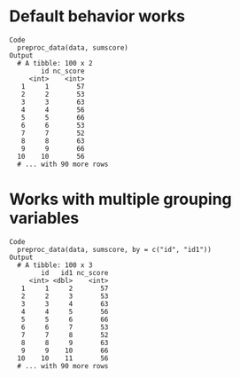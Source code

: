 # Default behavior works

    Code
      preproc_data(data, sumscore)
    Output
      # A tibble: 100 x 2
            id nc_score
         <int>    <int>
       1     1       57
       2     2       53
       3     3       63
       4     4       56
       5     5       66
       6     6       53
       7     7       52
       8     8       63
       9     9       66
      10    10       56
      # ... with 90 more rows

# Works with multiple grouping variables

    Code
      preproc_data(data, sumscore, by = c("id", "id1"))
    Output
      # A tibble: 100 x 3
            id   id1 nc_score
         <int> <dbl>    <int>
       1     1     2       57
       2     2     3       53
       3     3     4       63
       4     4     5       56
       5     5     6       66
       6     6     7       53
       7     7     8       52
       8     8     9       63
       9     9    10       66
      10    10    11       56
      # ... with 90 more rows

